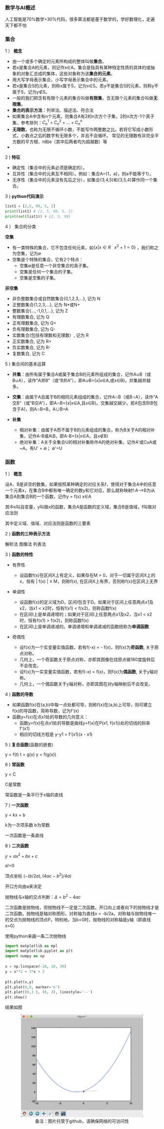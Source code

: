 ### 数学与AI概述

人工智能是70%数学+30%代码，很多算法都是基于数学的，学好数理化，走遍天下都不怕

### 集合

1 ） **概念**

- 由一个或多个确定的元素所构成的整体叫做**集合**。
- 若x是集合A的元素，则记作x∈A。集合是指具有某种特定性质的具体的或抽象的对象汇总成的集体，这些对象称为该**集合的元素**。
- 用大写字母表示集合，小写字母表示集合中的元素。
- 若x是集合S的元素，则称x属于S，记为x∈S。若y不是集合S的元素，则称y不属于S，记为y∉S。
- 一般的我们把含有有限个元素的集合叫做**有限集**，含无限个元素的集合叫做**无限集**。
- **集合的表示方法**：列举法、描述法、符合法
- 如果集合A中含有n个元素，则集合A有2的n次方个子集，2的n次方-1个真子集，参考排列：$C_n^1 + C_n^2 + ... + C_n^n$
- **无理数**，也称为无限不循环小数，不能写作两整数之比。若将它写成小数形式，小数点之后的数字有无限多个，并且不会循环。 常见的无理数有非完全平方数的平方根、π和e（其中后两者均为超越数）等
- 
2 ) **特征**

- 确定性（集合中的元素必须是确定的）。
- 互异性（集合中的元素互不相同）。例如：集合A={1，a}，则a不能等于1）。
- 无序性（集合中的元素没有先后之分），如集合{3,4,5}和{3,5,4}算作同一个集合。

3 ) **python代码演示**

```python
list1 = [2,5, 99, 5, 2]
print(list1) # [2, 5, 99, 5, 2]
print(set(list1)) # {2, 5, 99}
```

4 ） 集合的分类

**空集**

- 有一类特殊的集合，它不包含任何元素，如$\{x|x∈R \ \ \ x^2+1=0\}$ ，我们称之为空集，记为∅
- 空集是个特殊的集合，它有2个特点：
    * 空集∅是任意一个非空集合的真子集。
    * 空集是任何一个集合的子集。
    * 空集是空集的子集。

**非空集**

- 非负整数集合或自然数集合{0,1,2,3,…}, 记为 N
- 正整数集合{1,2,3,…}, 记为 N*或N+
- 整数集合{…,-1,0,1,…}, 记为 Z
- 有理数集合, 记为 Q
- 正有理数集合, 记为 Q+
- 负有理数集合, 记为 Q-
- 实数集合(包括有理数和无理数）, 记为 R
- 正实数集合, 记为 R+
- 负实数集合, 记为 R-
- 复数集合, 记为 C

5 ) 集合间的基本运算

- **并集**：由所有属于集合A或属于集合B的元素所组成的集合，记作A∪B（或B∪A），读作“A并B”（或“B并A”），即A∪B={x|x∈A,或x∈B}。并集越并越多。

- **交集**：由属于A且属于B的相同元素组成的集合，记作A∩B（或B∩A），读作“A交B”（或“B交A”），即A∩B={x|x∈A,且x∈B}。交集越交越少。若A包含B(B包含于A)，则A∩B=B，A∪B=A

- **补集**
    * 相对补集：由属于A而不属于B的元素组成的集合，称为B关于A的相对补集，记作A-B或A\B，即A-B={x|x∈A，且x∉B}
    * 绝对补集：A关于全集合U的相对补集称作A的绝对补集，记作A'或CuA或~A。有U' = ∅； ∅'=U

### 函数

1 ） **概念**

设A、B是非空的数集，如果按照某种确定的对应关系f，使得对于集合A中的任意一个元素x，在集合B中都有唯一确定的数y和它对应，那么就称映射f:A-->B为从集合A到集合B的一个函数，记作y = f(x) x∈A

其中x叫自变量，y叫做x的函数，集合A是函数的定义域，集合B是值域，f叫做对应法则  

其中定义域、值域、对应法则是函数的三要素

2 ) **函数的三种表示方法**

解析法 图像法 列表法

3 ) **函数的特性**

- 有界性
    * 设函数f(x)在区间X上有定义，如果存在M > 0，对于一切属于区间X上的x，恒有 | f(x) | ≤ M，则称f(x), 在区间X上有界，否则称f(x)在区间上无界

- 单调性
    * 设函数f(x)的定义域为D，区间I包含于D。如果对于区间上任意两点x1及x2，当x1 < x2时，恒有f(x1) < f(x2)，则称函数f(x)
    * 在区间I上是单调递增的；如果对于区间I上任意两点x1及x2，当x1 < x2时，恒有f(x1) > f(x2)，则称函数f(x)
    * 在区间I上是单调递减的。单调递增和单调递减的函数统称为**单调函数**

- 奇偶性
    * 设f(x)为一个实变量实值函数，若有f(-x) = - f(x)，则f(x)为**奇函数**, 关于原点对称。
    * 几何上，一个奇函数关于原点对称，亦即其图像在绕原点做180度旋转后不会改变。
    * 设f(x)为一实变量实值函数，若有f(-x) = f(x)，则f(x)为**偶函数**, 关于y轴对称。
    * 几何上，一个偶函数关于y轴对称，亦即其图在对y轴映射后不会改变。

4 ) **函数的导数**

- 如果函数f(x)在(a,b)中每一点处都可导，则称f(x)在(a,b)上可导，则可建立f(x)的导函数，简称导数，记为f'(x)
- 函数y=f(x)在点x1处的导数的几何意义：
    * 函数y=f(x)在点x1处的导数是曲线y=f(x)在P(x1, f(x1))处的切线的斜率f'(x1)
    * 相应的切线方程是 y-y1 = f'(x1)(x - x1)

5 ) **复合函数**(函数的嵌套)

y = f(t) 
t = g(x)
y = f(g(x))

6 ) **常函数**

y = C

C是常数

常函数是一条平行于x轴的直线

7 ) **一次函数**

y = kx + b

k为一次项系数 
b为常数

一次函数是一条直线

8 ) **二次函数**

$y = ax^2 + bx + c$

a!=0

顶点坐标 $(-(b/2a), (4ac-b^2)/4a)$

开口方向由a来决定

抛物线与x轴的交点判断：$\Delta = b^2 - 4ac$

二次函数是抛物线，但抛物线不一定是二次函数。开口向上或者向下的抛物线才是二次函数。抛物线是轴对称图形。对称轴为直线x = -b/2a。对称轴与抛物线唯一的交点为抛物线的顶点P。特别地，当b=0时，抛物线的对称轴是y轴（即直线x=0）

使用python来画一条二次抛物线

```python
import matplotlib as mpl 
import matplotlib.pyplot as plt 
import numpy as np 

x = np.linspace(-10, 10, 30)
y = x**2 + 3*x + 2

plt.plot(x,y)
plt.plot(0,0, marker='o')
plt.plot((0,3 ), (0, 3), linestyle='--')
plt.show()
```

结果如图

<div align="center">
    <img width="400" src="../screenshot/5.jpg">
    <br />
    <div style="text-align:center">备注：图片托管于github，请确保网络的可访问性</div>
    <br />
</div>